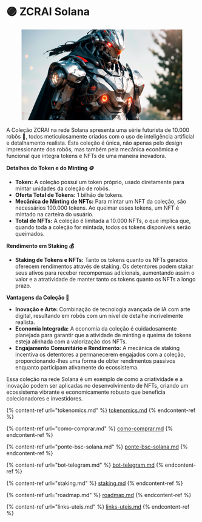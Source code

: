 # 🟣 ZCRAI Solana

<figure><img src="../../../.gitbook/assets/image (59).png" alt=""><figcaption></figcaption></figure>

A Coleção ZCRAI na rede Solana apresenta uma série futurista de 10.000 robôs 🤖, todos meticulosamente criados com o uso de inteligência artificial e detalhamento realista. Esta coleção é única, não apenas pelo design impressionante dos robôs, mas também pela mecânica econômica e funcional que integra tokens e NFTs de uma maneira inovadora.

**Detalhes do Token e do Minting 🪙**

* **Token:** A coleção possui um token próprio, usado diretamente para mintar unidades da coleção de robôs.
* **Oferta Total de Tokens:** 1 bilhão de tokens.
* **Mecânica de Minting de NFTs:** Para mintar um NFT da coleção, são necessários 100.000 tokens. Ao queimar esses tokens, um NFT é mintado na carteira do usuário.
* **Total de NFTs:** A coleção é limitada a 10.000 NFTs, o que implica que, quando toda a coleção for mintada, todos os tokens disponíveis serão queimados.

**Rendimento em Staking 💰**

* **Staking de Tokens e NFTs:** Tanto os tokens quanto os NFTs gerados oferecem rendimentos através de staking. Os detentores podem stakar seus ativos para receber recompensas adicionais, aumentando assim o valor e a atratividade de manter tanto os tokens quanto os NFTs a longo prazo.

**Vantagens da Coleção 🚀**

* **Inovação e Arte:** Combinação de tecnologia avançada de IA com arte digital, resultando em robôs com um nível de detalhe incrivelmente realista.
* **Economia Integrada:** A economia da coleção é cuidadosamente planejada para garantir que a atividade de minting e queima de tokens esteja alinhada com a valorização dos NFTs.
* **Engajamento Comunitário e Rendimento:** A mecânica de staking incentiva os detentores a permanecerem engajados com a coleção, proporcionando-lhes uma forma de obter rendimentos passivos enquanto participam ativamente do ecossistema.

Essa coleção na rede Solana é um exemplo de como a criatividade e a inovação podem ser aplicadas no desenvolvimento de NFTs, criando um ecossistema vibrante e economicamente robusto que beneficia colecionadores e investidores.

{% content-ref url="tokenomics.md" %}
[tokenomics.md](tokenomics.md)
{% endcontent-ref %}

{% content-ref url="como-comprar.md" %}
[como-comprar.md](como-comprar.md)
{% endcontent-ref %}

{% content-ref url="ponte-bsc-solana.md" %}
[ponte-bsc-solana.md](ponte-bsc-solana.md)
{% endcontent-ref %}

{% content-ref url="bot-telegram.md" %}
[bot-telegram.md](bot-telegram.md)
{% endcontent-ref %}

{% content-ref url="staking.md" %}
[staking.md](staking.md)
{% endcontent-ref %}

{% content-ref url="roadmap.md" %}
[roadmap.md](roadmap.md)
{% endcontent-ref %}

{% content-ref url="links-uteis.md" %}
[links-uteis.md](links-uteis.md)
{% endcontent-ref %}
